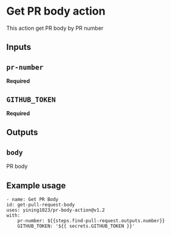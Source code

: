 # Get PR body action

This action get PR body by PR number

## Inputs

## `pr-number`

**Required**

## `GITHUB_TOKEN`

**Required**

## Outputs

## `body`

PR body

## Example usage

```
- name: Get PR Body
id: get-pull-request-body
uses: yining1023/pr-body-action@v1.2
with:
    pr-number: ${{steps.find-pull-request.outputs.number}}
    GITHUB_TOKEN: '${{ secrets.GITHUB_TOKEN }}'
```
